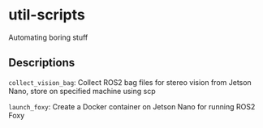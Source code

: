 # util-scripts
Automating boring stuff

## Descriptions
`collect_vision_bag`: Collect ROS2 bag files for stereo vision from Jetson Nano, store on specified machine using scp

`launch_foxy`: Create a Docker container on Jetson Nano for running ROS2 Foxy
